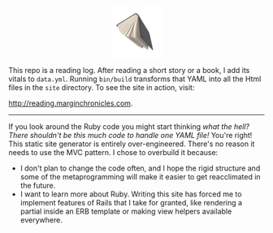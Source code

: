 <p align="center">
  <img width="100" height="100" src="./images/flying_book.png">
</p>

This repo is a reading log. After reading a short story or a book, I add its vitals to `data.yml`. Running `bin/build` transforms that YAML into all the Html files in the `site` directory. To see the site in action, visit:

http://reading.marginchronicles.com.

---

If you look around the Ruby code you might start thinking _what the hell? There shouldn't be this much code to handle one YAML file!_ You're right! This static site generator is entirely over-engineered. There's no reason it needs to use the MVC pattern. I chose to overbuild it because:

- I don't plan to change the code often, and I hope the rigid structure and some of the metaprogramming will make it easier to get reacclimated in the future.
- I want to learn more about Ruby. Writing this site has forced me to implement features of Rails that I take for granted, like rendering a partial inside an ERB template or making view helpers available everywhere.
